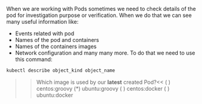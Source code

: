 
When we are working with Pods sometimes we need to check details of the pod for investigation purpose or verification. When we do that we can see many useful information like:
- Events related with pod
- Names of the pod and containers
- Names of the containers images
- Network configuration
and many many more. To do that we need to use this command:

```sh
kubectl describe object_kind object_name
```

>>Which image is used by our **latest** created Pod?<<
( ) centos:groovy
(*) ubuntu:groovy
( ) centos:docker
( ) ubuntu:docker

